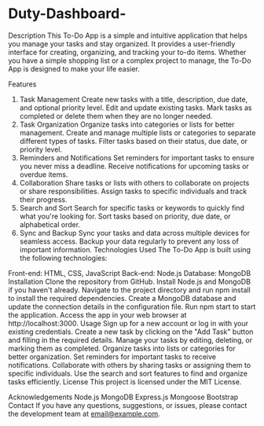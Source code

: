 # Duty-Dashboard-
Description
This To-Do App is a simple and intuitive application that helps you manage your tasks and stay organized. It provides a user-friendly interface for creating, organizing, and tracking your to-do items. Whether you have a simple shopping list or a complex project to manage, the To-Do App is designed to make your life easier.

Features
1. Task Management
Create new tasks with a title, description, due date, and optional priority level.
Edit and update existing tasks.
Mark tasks as completed or delete them when they are no longer needed.
2. Task Organization
Organize tasks into categories or lists for better management.
Create and manage multiple lists or categories to separate different types of tasks.
Filter tasks based on their status, due date, or priority level.
3. Reminders and Notifications
Set reminders for important tasks to ensure you never miss a deadline.
Receive notifications for upcoming tasks or overdue items.
4. Collaboration
Share tasks or lists with others to collaborate on projects or share responsibilities.
Assign tasks to specific individuals and track their progress.
5. Search and Sort
Search for specific tasks or keywords to quickly find what you're looking for.
Sort tasks based on priority, due date, or alphabetical order.
6. Sync and Backup
Sync your tasks and data across multiple devices for seamless access.
Backup your data regularly to prevent any loss of important information.
Technologies Used
The To-Do App is built using the following technologies:

Front-end: HTML, CSS, JavaScript
Back-end: Node.js
Database: MongoDB
Installation
Clone the repository from GitHub.
Install Node.js and MongoDB if you haven't already.
Navigate to the project directory and run npm install to install the required dependencies.
Create a MongoDB database and update the connection details in the configuration file.
Run npm start to start the application.
Access the app in your web browser at http://localhost:3000.
Usage
Sign up for a new account or log in with your existing credentials.
Create a new task by clicking on the "Add Task" button and filling in the required details.
Manage your tasks by editing, deleting, or marking them as completed.
Organize tasks into lists or categories for better organization.
Set reminders for important tasks to receive notifications.
Collaborate with others by sharing tasks or assigning them to specific individuals.
Use the search and sort features to find and organize tasks efficiently.
License
This project is licensed under the MIT License.

Acknowledgements
Node.js
MongoDB
Express.js
Mongoose
Bootstrap
Contact
If you have any questions, suggestions, or issues, please contact the development team at email@example.com.





